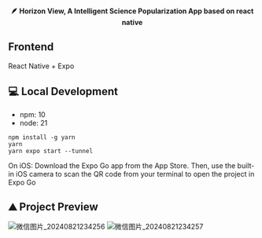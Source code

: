 <p align="center">
  <strong>🪶 Horizon View, A Intelligent Science Popularization App based on react native</strong><br/>
</p>

## Frontend
React Native + Expo

## 💻  Local Development
- npm: 10
- node: 21

```
npm install -g yarn
yarn
yarn expo start --tunnel
```
On iOS: Download the Expo Go app from the App Store. Then, use the built-in iOS camera to scan the QR code from your terminal to open the project in Expo Go

## ⛰ Project Preview

![微信图片_20240821234256](https://github.com/user-attachments/assets/b5b78097-f2be-4a90-b410-dfda7a6f4a01)
![微信图片_20240821234257](https://github.com/user-attachments/assets/f5d2432d-49bf-42f0-b4c0-3507fbb4d71a)
